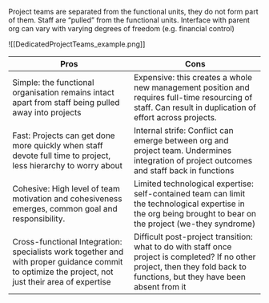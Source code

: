 Project teams are separated from the functional units, they do not form part of them. Staff are “pulled” from the functional units.
Interface with parent org can vary with varying degrees of freedom (e.g. financial control)

![[DedicatedProjectTeams_example.png]]


| Pros                                                                                                                                              | Cons                                                                                                                                                                         |
| ------------------------------------------------------------------------------------------------------------------------------------------------- | ---------------------------------------------------------------------------------------------------------------------------------------------------------------------------- |
| Simple: the functional organisation remains intact apart from staff being pulled away into projects                                               | Expensive: this creates a whole new management position and requires full-time resourcing of staff. Can result in duplication of effort across projects.                     |
| Fast: Projects can get done more quickly when staff devote full time to project, less hierarchy to worry about                                    | Internal strife: Conflict can emerge between org and project team. Undermines integration of project outcomes and staff back in functions                                    |
| Cohesive: High level of team motivation and cohesiveness emerges, common goal and responsibility.                                                 | Limited technological expertise: self-contained team can limit the technological expertise in the org being brought to bear on the project (we-they syndrome)                |
| Cross-functional Integration: specialists work together and with proper guidance commit to optimize the project, not just their area of expertise | Difficult post-project transition: what to do with staff once project is completed? If no other project, then they fold back to functions, but they have been absent from it |
